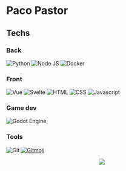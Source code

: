 <!--
**paco-pastor/paco-pastor** is a ✨ _special_ ✨ repository because its `README.md` (this file) appears on your GitHub profile.

Here are some ideas to get you started:

- 🔭 I’m currently working on ...
- 🌱 I’m currently learning ...
- 👯 I’m looking to collaborate on ...
- 🤔 I’m looking for help with ...
- 💬 Ask me about ...
- 📫 How to reach me: ...
- 😄 Pronouns: ...
- ⚡ Fun fact: ...
-->
# Paco Pastor





## Techs
### Back

![Python](https://img.shields.io/badge/Python-black?style=for-the-badge&logo=python)
![Node JS](https://img.shields.io/badge/Node_JS-black?style=for-the-badge&logo=node.js)
![Docker](https://img.shields.io/badge/Docker-black?style=for-the-badge&logo=docker)

### Front

![Vue](https://img.shields.io/badge/Vue-black?style=for-the-badge&logo=vuedotjs)
![Svelte](https://img.shields.io/badge/Svelte-black?style=for-the-badge&logo=svelte)
![HTML](https://img.shields.io/badge/HTML-black?style=for-the-badge&logo=html5)
![CSS](https://img.shields.io/badge/CSS-black?style=for-the-badge&logo=css3)
![Javascript](https://img.shields.io/badge/Javascript-black?style=for-the-badge&logo=javascript)

### Game dev

![Godot Engine](https://img.shields.io/badge/Godot_Engine-black?style=for-the-badge&logo=godotengine)

### Tools

![Git](https://img.shields.io/badge/Git-black?style=for-the-badge&logo=git)
[![Gitmoji](https://img.shields.io/badge/😜_Gitmoji-black?style=for-the-badge)](https://gitmoji.dev)

<div align="center">

<img src="https://media3.giphy.com/avatars/Animawarriors/mhWmAqMIgCDj.gif">
  
</div>

